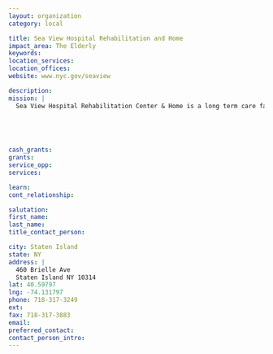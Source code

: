 ```yaml
---
layout: organization
category: local

title: Sea View Hospital Rehabilitation and Home
impact_area: The Elderly
keywords: 
location_services: 
location_offices: 
website: www.nyc.gov/seaview

description: 
mission: |
  Sea View Hospital Rehabilitation Center & Home is a long term care facility, part of the NYC Health and Hospitals Corporation.  Our facility accommodates 304 residents and provides 24-hour medical and nursing care. We offer our residents and clients access to our specialty clinics. It is through these comprehensive services that we are able to meet our commitment to provide the very finest health care available.

  

  

cash_grants: 
grants: 
service_opp: 
services: 

learn: 
cont_relationship: 

salutation: 
first_name: 
last_name: 
title_contact_person: 

city: Staten Island
state: NY
address: |
  460 Brielle Ave  
  Staten Island NY 10314
lat: 40.59797
lng: -74.131797
phone: 718-317-3249
ext: 
fax: 718-317-3883
email: 
preferred_contact: 
contact_person_intro: 
---
```


